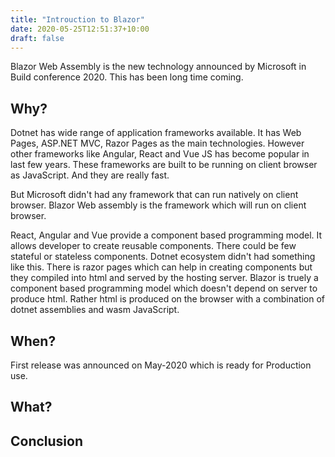 ```yaml
---
title: "Introuction to Blazor"
date: 2020-05-25T12:51:37+10:00
draft: false
---
```

Blazor Web Assembly is the new technology announced by Microsoft in Build conference 2020. This has been long time coming. 

## Why?

Dotnet has wide range of application frameworks available. It has Web Pages, ASP.NET MVC, Razor Pages as the main technologies. However other frameworks like Angular, React and Vue JS has become popular in last few years. These frameworks are built to be running on client browser as JavaScript. And they are really fast.

But Microsoft didn't had any framework that can run natively on client browser. Blazor Web assembly is the framework which will run on client browser.

React, Angular and Vue provide a component based programming model. It allows developer to create reusable components. There could be few stateful or stateless components. Dotnet ecosystem didn't had something like this. There is razor pages which can help in creating components but they compiled into html and served by the hosting server. Blazor is truely a component based programming model which doesn't depend on server to produce html. Rather html is produced on the browser with a combination of dotnet assemblies and wasm JavaScript.


## When?

First release was announced on May-2020 which is ready for Production  use.


## What?

## Conclusion
